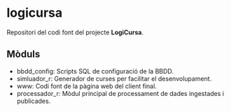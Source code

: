 # logicursa

Repositori del codi font del projecte **LogiCursa**.

## Mòduls

* bbdd_config: Scripts SQL de configuració de la BBDD.
* simluador_r: Generador de curses per facilitar el desenvolupament.
* www: Codi font de la pàgina web del client final.
* processador_r: Mòdul principal de processament de dades ingestades i publicades.
